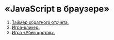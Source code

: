 # «JavaScript в браузере»

1. [Таймер обратного отсчёта.](./countdown/)
2. [Игра-кликер.](./cookie-clicker/)
3. [Игра «Убей кротов».](./mole-game/)
